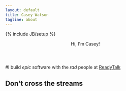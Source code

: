 ```yaml
---
layout: default
title: Casey Watson
tagline: about
---
```

{% include JB/setup %}

<header>Hi, I'm Casey!</header>

#I build *epic* software with the *rad* people at [ReadyTalk](http://readytalk.com)

## Don't cross the streams

<blockquote id="lifestream">
</blockquote>

<script src="https://ajax.googleapis.com/ajax/libs/jquery/1.6.1/jquery.min.js">
</script>


<script src="https://ajax.googleapis.com/ajax/libs/jquery/1.6.1/jquery.min.js">
</script>

<script src="/assets/js/jquery.lifestream.js">
</script>

<script>

  $("#lifestream").lifestream({
    list:[
      {
        service: "github",
        user: "watsoncj"
      },
      {
        service: "twitter",
        user: "watsoncj"
      },
      {
        service: "bitbucket",
        user: "watsoncj"
      },
      {
        service: "stackoverflow",
        user: "watsoncj"
      },
      {
        service: "vimeo",
        user: "watsoncj"
      }
    ]
  });

</script>
